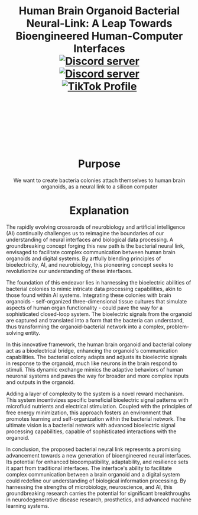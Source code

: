 <h1 align="center">Human Brain Organoid Bacterial Neural-Link: A Leap Towards Bioengineered Human-Computer Interfaces

<div align="center">
  <a href="https://discord.gg/mJECK72VhD">
    <img src="https://img.shields.io/static/v1?label=Unlimited%20Research%20Cooperative&message=Join%20Now&color=7289DA&logo=discord&style=for-the-badge" alt="Discord server">
  </a>
</div>
<div align="center">
  <a href="https://discord.gg/HBHGvDxDmt">
    <img src="https://img.shields.io/static/v1?label=Metaverse%20Crowdsource&message=450%20Members&color=7289DA&logo=discord&style=for-the-badge" alt="Discord server">
  </a>
</div>

<div align="center">
  <a href="https://www.tiktok.com/@metaversecrowdsourcebr">
    <img src="https://img.shields.io/badge/TikTok-%40metaversecrowdsourcebr-ff0080?style=for-the-badge&logo=tiktok&logoColor=white&labelColor=000000" alt="TikTok Profile">
  </a>
</div>

<br>
<br>


<br>
<br>
<h1 align="center">Purpose</h1>

<p align="center">We want to create bacteria colonies attach themselves to human brain organoids, as a neural link to a silicon computer</p>

<h1 align="center">Explanation</h1>


The rapidly evolving crossroads of neurobiology and artificial intelligence (AI) continually challenges us to reimagine the boundaries of our understanding of neural interfaces and biological data processing. A groundbreaking concept forging this new path is the bacterial neural link, envisaged to facilitate complex communication between human brain organoids and digital systems. By artfully blending principles of bioelectricity, AI, and neurobiology, this pioneering concept seeks to revolutionize our understanding of these interfaces.

The foundation of this endeavor lies in harnessing the bioelectric abilities of bacterial colonies to mimic intricate data processing capabilities, akin to those found within AI systems. Integrating these colonies with brain organoids - self-organized three-dimensional tissue cultures that simulate aspects of human organ functionality - could pave the way for a sophisticated closed-loop system. The bioelectric signals from the organoid are captured and translated into a form that the bacteria can understand, thus transforming the organoid-bacterial network into a complex, problem-solving entity.

In this innovative framework, the human brain organoid and bacterial colony act as a bioelectrical bridge, enhancing the organoid's communication capabilities. The bacterial colony adapts and adjusts its bioelectric signals in response to the organoid, much like neurons in the brain respond to stimuli. This dynamic exchange mimics the adaptive behaviors of human neuronal systems and paves the way for broader and more complex inputs and outputs in the organoid.

Adding a layer of complexity to the system is a novel reward mechanism. This system incentivizes specific beneficial bioelectric signal patterns with microfluid nutrients and electrical stimulation. Coupled with the principles of free energy minimization, this approach fosters an environment that promotes learning and self-organization within the bacterial network. The ultimate vision is a bacterial network with advanced bioelectric signal processing capabilities, capable of sophisticated interactions with the organoid.

In conclusion, the proposed bacterial neural link represents a promising advancement towards a new generation of bioengineered neural interfaces. Its potential for enhanced biocompatibility, adaptability, and resilience sets it apart from traditional interfaces. The interface's ability to facilitate complex communication between a brain organoid and a digital system could redefine our understanding of biological information processing. By harnessing the strengths of microbiology, neuroscience, and AI, this groundbreaking research carries the potential for significant breakthroughs in neurodegenerative disease research, prosthetics, and advanced machine learning systems.


<br>
<br>
<br>
<br>
